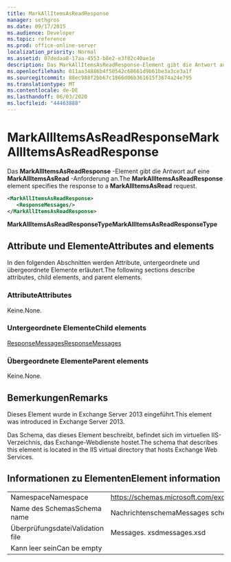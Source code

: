 ```yaml
---
title: MarkAllItemsAsReadResponse
manager: sethgros
ms.date: 09/17/2015
ms.audience: Developer
ms.topic: reference
ms.prod: office-online-server
localization_priority: Normal
ms.assetid: 07dedaa8-17aa-4553-b8e2-e3f82c40ae1e
description: Das MarkAllItemsAsReadResponse-Element gibt die Antwort auf eine MarkAllItemsAsRead-Anforderung an.
ms.openlocfilehash: 011aa34886b4f50542c68661d9b61be3a3ce3a1f
ms.sourcegitcommit: 88ec988f2bb67c1866d06b361615f3674a24e795
ms.translationtype: MT
ms.contentlocale: de-DE
ms.lasthandoff: 06/03/2020
ms.locfileid: "44463888"
---
```

# <a name="markallitemsasreadresponse"></a><span data-ttu-id="01e23-103">MarkAllItemsAsReadResponse</span><span class="sxs-lookup"><span data-stu-id="01e23-103">MarkAllItemsAsReadResponse</span></span>

<span data-ttu-id="01e23-104">Das **MarkAllItemsAsReadResponse** -Element gibt die Antwort auf eine **MarkAllItemsAsRead** -Anforderung an.</span><span class="sxs-lookup"><span data-stu-id="01e23-104">The **MarkAllItemsAsReadResponse** element specifies the response to a **MarkAllItemsAsRead** request.</span></span> 
  
```XML
<MarkAllItemsAsReadResponse>
   <ResponseMessages/>
</MarkAllItemsAsReadResponse>
```

 <span data-ttu-id="01e23-105">**MarkAllItemsAsReadResponseType**</span><span class="sxs-lookup"><span data-stu-id="01e23-105">**MarkAllItemsAsReadResponseType**</span></span>
## <a name="attributes-and-elements"></a><span data-ttu-id="01e23-106">Attribute und Elemente</span><span class="sxs-lookup"><span data-stu-id="01e23-106">Attributes and elements</span></span>

<span data-ttu-id="01e23-107">In den folgenden Abschnitten werden Attribute, untergeordnete und übergeordnete Elemente erläutert.</span><span class="sxs-lookup"><span data-stu-id="01e23-107">The following sections describe attributes, child elements, and parent elements.</span></span>
  
### <a name="attributes"></a><span data-ttu-id="01e23-108">Attribute</span><span class="sxs-lookup"><span data-stu-id="01e23-108">Attributes</span></span>

<span data-ttu-id="01e23-109">Keine.</span><span class="sxs-lookup"><span data-stu-id="01e23-109">None.</span></span>
  
### <a name="child-elements"></a><span data-ttu-id="01e23-110">Untergeordnete Elemente</span><span class="sxs-lookup"><span data-stu-id="01e23-110">Child elements</span></span>

[<span data-ttu-id="01e23-111">ResponseMessages</span><span class="sxs-lookup"><span data-stu-id="01e23-111">ResponseMessages</span></span>](responsemessages.md)
  
### <a name="parent-elements"></a><span data-ttu-id="01e23-112">Übergeordnete Elemente</span><span class="sxs-lookup"><span data-stu-id="01e23-112">Parent elements</span></span>

<span data-ttu-id="01e23-113">Keine.</span><span class="sxs-lookup"><span data-stu-id="01e23-113">None.</span></span>
  
## <a name="remarks"></a><span data-ttu-id="01e23-114">Bemerkungen</span><span class="sxs-lookup"><span data-stu-id="01e23-114">Remarks</span></span>

<span data-ttu-id="01e23-115">Dieses Element wurde in Exchange Server 2013 eingeführt.</span><span class="sxs-lookup"><span data-stu-id="01e23-115">This element was introduced in Exchange Server 2013.</span></span>
  
<span data-ttu-id="01e23-116">Das Schema, das dieses Element beschreibt, befindet sich im virtuellen IIS-Verzeichnis, das Exchange-Webdienste hostet.</span><span class="sxs-lookup"><span data-stu-id="01e23-116">The schema that describes this element is located in the IIS virtual directory that hosts Exchange Web Services.</span></span>
  
## <a name="element-information"></a><span data-ttu-id="01e23-117">Informationen zu Elementen</span><span class="sxs-lookup"><span data-stu-id="01e23-117">Element information</span></span>

|||
|:-----|:-----|
|<span data-ttu-id="01e23-118">Namespace</span><span class="sxs-lookup"><span data-stu-id="01e23-118">Namespace</span></span>  <br/> |https://schemas.microsoft.com/exchange/services/2006/messages  <br/> |
|<span data-ttu-id="01e23-119">Name des Schemas</span><span class="sxs-lookup"><span data-stu-id="01e23-119">Schema name</span></span>  <br/> |<span data-ttu-id="01e23-120">Nachrichtenschema</span><span class="sxs-lookup"><span data-stu-id="01e23-120">Messages schema</span></span>  <br/> |
|<span data-ttu-id="01e23-121">Überprüfungsdatei</span><span class="sxs-lookup"><span data-stu-id="01e23-121">Validation file</span></span>  <br/> |<span data-ttu-id="01e23-122">Messages. xsd</span><span class="sxs-lookup"><span data-stu-id="01e23-122">messages.xsd</span></span>  <br/> |
|<span data-ttu-id="01e23-123">Kann leer sein</span><span class="sxs-lookup"><span data-stu-id="01e23-123">Can be empty</span></span>  <br/> ||
   

